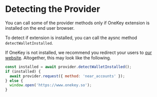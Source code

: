 # Detecting the Provider

You can call some of the provider methods only if OneKey extension is installed on the end user browser.

To detect if extension is installed, you can call the aysnc method `detectWalletInstalled`.

If OneKey is not installed, we recommend you redirect your users to [our website](https://www.onekey.so). Altogether, this may look like the following.

```javascript
const installed = await provider.detectWalletInstalled();
if (installed) {
  await provider.request({ method: 'near_accounts' });
} else {
  window.open('https://www.onekey.so');
}
```
